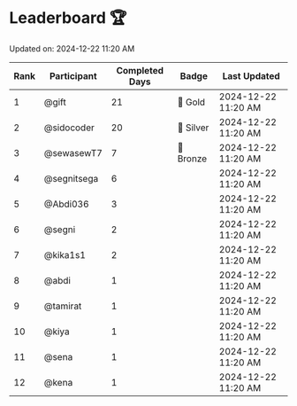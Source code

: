 # Leaderboard 🏆

Updated on: 2024-12-22 11:20 AM

| Rank | Participant       | Completed Days | Badge      | Last Updated         |
|------|-------------------|----------------|------------|----------------------|
| 1    | @gift             | 21             | 🏅 Gold     | 2024-12-22 11:20 AM |
| 2    | @sidocoder        | 20             | 🥈 Silver   | 2024-12-22 11:20 AM |
| 3    | @sewasewT7        | 7              | 🥉 Bronze   | 2024-12-22 11:20 AM |
| 4    | @segnitsega       | 6              |            | 2024-12-22 11:20 AM |
| 5    | @Abdi036          | 3              |            | 2024-12-22 11:20 AM |
| 6    | @segni            | 2              |            | 2024-12-22 11:20 AM |
| 7    | @kika1s1          | 2              |            | 2024-12-22 11:20 AM |
| 8    | @abdi             | 1              |            | 2024-12-22 11:20 AM |
| 9    | @tamirat          | 1              |            | 2024-12-22 11:20 AM |
| 10   | @kiya             | 1              |            | 2024-12-22 11:20 AM |
| 11   | @sena             | 1              |            | 2024-12-22 11:20 AM |
| 12   | @kena             | 1              |            | 2024-12-22 11:20 AM |
